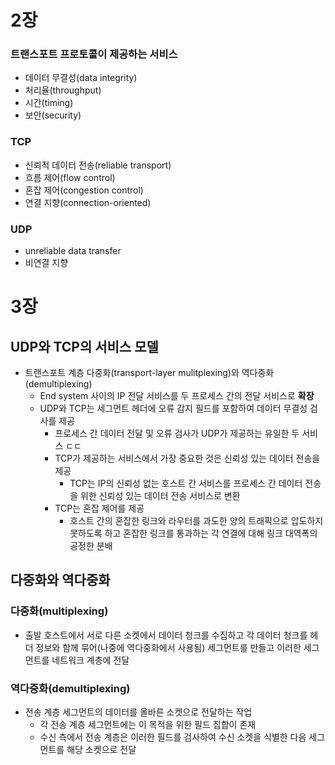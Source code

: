 # 2장

### **트랜스포트 프로토콜이 제공하는 서비스**

- 데이터 무결성(data integrity)
- 처리율(throughput)
- 시간(timing)
- 보안(security)

### TCP

- 신뢰적 데이터 전송(reliable transport)
- 흐름 제어(flow control)
- 혼잡 제어(congestion control)
- 연결 지향(connection-oriented)

### UDP

- unreliable data transfer
- 비연결 지향

# 3장

## UDP와 TCP의 서비스 모델

- 트랜스포트 계층 다중화(transport-layer mulitplexing)와 역다중화(demultiplexing)
    - End system 사이의 IP 전달 서비스를 두 프로세스 간의 전달 서비스로 **확장**
    - UDP와 TCP는 세그먼트 헤더에 오류 감지 필드를 포함하여 데이터 무결성 검사를 제공
        - 프로세스 간 데이터 전달 및 오류 검사가 UDP가 제공하는 유일한 두 서비스 ㄷㄷ
        - TCP가 제공하는 서비스에서 가장 중요한 것은 신뢰성 있는 데이터 전송을 제공
            - TCP는 IP의 신뢰성 없는 호스트 간 서비스를 프로세스 간 데이터 전송을 위한 신뢰성 있는 데이터 전송 서비스로 변환
        - TCP는 혼잡 제어를 제공
            - 호스트 간의 혼잡한 링크와 라우터를 과도한 양의 트래픽으로 압도하지 못하도록 하고 혼잡한 링크를 통과하는 각 연결에 대해 링크 대역폭의 공정한 분배

## 다중화와 역다중화

### 다중화(multiplexing)

- 출발 호스트에서 서로 다른 소켓에서 데이터 청크를 수집하고 각 데이터 청크를 헤더 정보와 함께 묶어(나중에 역다중화에서 사용됨) 세그먼트를 만들고 이러한 세그먼트를 네트워크 계층에 전달

### 역다중화(demultiplexing)

- 전송 계층 세그먼트의 데이터를 올바른 소켓으로 전달하는 작업
    - 각 전송 계층 세그먼트에는 이 목적을 위한 필드 집합이 존재
    - 수신 측에서 전송 계층은 이러한 필드를 검사하여 수신 소켓을 식별한 다음 세그먼트를 해당 소켓으로 전달